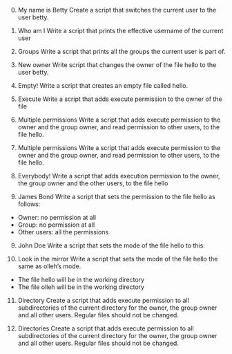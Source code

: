 0. My name is Betty
Create a script that switches the current user to the user betty.

1. Who am I
Write a script that prints the effective username of the current user

2. Groups
Write a script that prints all the groups the current user is part of.

3. New owner
Write script that changes the owner of the file hello to the user betty.

4. Empty!
Write a script that creates an empty file called hello.

5. Execute
Write a script that adds execute permission to the owner of the file 

6. Multiple permissions
Write a script that adds execute permission to the owner and the group owner, and read permission to other users, to the file hello.

6. Multiple permissions
Write a script that adds execute permission to the owner and the group owner, and read permission to other users, to the file hello.

7. Everybody!
Write a script that adds execution permission to the owner, the group owner and the other users, to the file hello

8. James Bond
Write a script that sets the permission to the file hello as follows:

- Owner: no permission at all
- Group: no permission at all
- Other users: all the permissions

9. John Doe
Write a script that sets the mode of the file hello to this:

10. Look in the mirror
Write a script that sets the mode of the file hello the same as olleh’s mode.

- The file hello will be in the working directory
- The file olleh will be in the working directory

11. Directory
Create a script that adds execute permission to all subdirectories of the current directory for the owner, the group owner and all other users. Regular files should not be changed.

11. Directories
Create a script that adds execute permission to all subdirectories of the current directory for the owner, the group owner and all other users. Regular files should not be changed.


